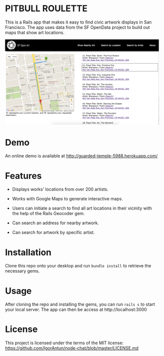 # PITBULL ROULETTE

This is a Rails app that makes it easy to find civic artwork displays in San Francisco. The app uses data from the SF OpenData project to build out maps that show art locations.

![Mr. Bull](/app/assets/images/sfart.png)

# Demo

An online demo is available at http://guarded-temple-5988.herokuapp.com/

# Features

* Displays works' locations from over 200 artists.

* Works with Google Maps to generate interactive maps.

* Users can initiate a search to find all art locations in their vicinity with the help of the Rails Geocoder gem.

* Can search an address for nearby artwork.

* Can search for artwork by specific artist.

#  Installation

Clone this repo onto your desktop and run `bundle install` to retrieve the necessary gems.

# Usage

After cloning the repo and installing the gems, you can run `rails s` to start your local server. The app can then be access at http://localhost:3000

# License

This project is licensed under the terms of the MIT license: https://github.com/IgorAntun/node-chat/blob/master/LICENSE.md

